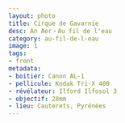 ```yaml
---
layout: photo
title: Cirque de Gavarnie
desc: An Aer・Au fil de l'eau
category: au-fil-de-l-eau
image: 1
tags:
- front
metadata:
- boitier: Canon AL-1
- pellicule: Kodak Tri-X 400
- révélateur: Ilford Ilfosol 3
- objectif: 28mm
- lieu: Cauterets, Pyrénées
---
```

